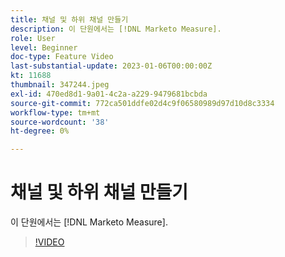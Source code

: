 ```yaml
---
title: 채널 및 하위 채널 만들기
description: 이 단원에서는 [!DNL Marketo Measure].
role: User
level: Beginner
doc-type: Feature Video
last-substantial-update: 2023-01-06T00:00:00Z
kt: 11688
thumbnail: 347244.jpeg
exl-id: 470ed8d1-9a01-4c2a-a229-9479681bcbda
source-git-commit: 772ca501ddfe02d4c9f06580989d97d10d8c3334
workflow-type: tm+mt
source-wordcount: '38'
ht-degree: 0%

---
```


# 채널 및 하위 채널 만들기

이 단원에서는 [!DNL Marketo Measure].

>[!VIDEO](https://video.tv.adobe.com/v/347244/?quality=12&learn=on)

